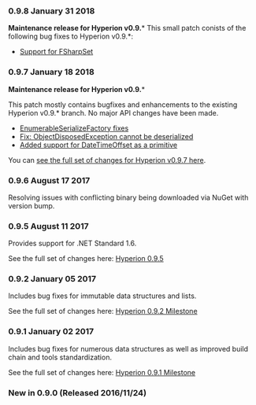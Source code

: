 ### 0.9.8 January 31 2018 ####
**Maintenance release for Hyperion v0.9.***
This small patch conists of the following bug fixes to Hyperion v0.9.*:

* [Support for FSharpSet<T>](https://github.com/akkadotnet/Hyperion/pull/92)

### 0.9.7 January 18 2018 ####
**Maintenance release for Hyperion v0.9.***

This patch mostly contains bugfixes and enhancements to the existing Hyperion v0.9.* branch. No major API changes have been made.

* [EnumerableSerializeFactory fixes](https://github.com/akkadotnet/Hyperion/pull/81)
* [Fix: ObjectDisposedException cannot be deserialized](https://github.com/akkadotnet/Hyperion/issues/64)
* [Added support for DateTimeOffset as a primitive](https://github.com/akkadotnet/Hyperion/pull/79)

You can [see the full set of changes for Hyperion v0.9.7 here](https://github.com/akkadotnet/Hyperion/milestone/5).

### 0.9.6 August 17 2017

Resolving issues with conflicting binary being downloaded via NuGet with version bump.

### 0.9.5 August 11 2017

Provides support for .NET Standard 1.6.

See the full set of changes here: [Hyperion 0.9.5](https://github.com/akkadotnet/Hyperion/milestone/3)

### 0.9.2 January 05 2017
Includes bug fixes for immutable data structures and lists.

See the full set of changes here: [Hyperion 0.9.2 Milestone](https://github.com/akkadotnet/Hyperion/milestone/2)

### 0.9.1 January 02 2017
Includes bug fixes for numerous data structures as well as improved build chain and tools standardization.

See the full set of changes here: [Hyperion 0.9.1 Milestone](https://github.com/akkadotnet/Hyperion/milestone/1)

### New in 0.9.0 (Released 2016/11/24)
